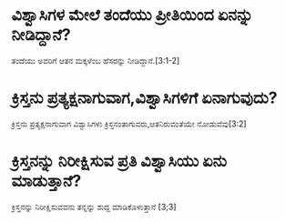 # ವಿಶ್ವಾಸಿಗಳ ಮೇಲೆ ತಂದೆಯು ಪ್ರೀತಿಯಿಂದ ಏನನ್ನು ನೀಡಿದ್ದಾನೆ?
ತಂದೆಯು ಅವರಿಗೆ ಆತನ ಮಕ್ಕಳೆಂಬ ಹೆಸರನ್ನು ನೀಡಿದ್ದಾನೆ.[3:1-2]

# ಕ್ರಿಸ್ತನು ಪ್ರತ್ಯಕ್ಷನಾಗುವಾಗ,ವಿಶ್ವಾಸಿಗಳಿಗೆ ಏನಾಗುವುದು?
ಕ್ರಿಸ್ತನು ಪ್ರತ್ಯಕ್ಷನಾಗುವಾಗ ವಿಶ್ವಾಸಿಗಳು ಕ್ರಿಸ್ತನಂತಾಗುವರು,ಆತನಿರುವಂತೆಯೇ ನೋಡುವೆವು[3:2]

# ಕ್ರಿಸ್ತನನ್ನು ನಿರೀಕ್ಷಿಸುವ ಪ್ರತಿ ವಿಶ್ವಾಸಿಯು ಏನು ಮಾಡುತ್ತಾನೆ?
ಕ್ರಿಸ್ತನನ್ನು ನಿರೀಕ್ಷಿಸುವವನು ತನ್ನನ್ನು ಶುದ್ದ ಮಾಡಿಕೊಳುತ್ತಾನೆ [3;3]

